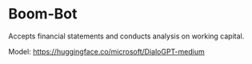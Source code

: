 # Boom-Bot
Accepts financial statements and conducts analysis on working capital.

Model: https://huggingface.co/microsoft/DialoGPT-medium